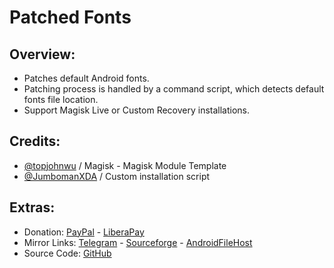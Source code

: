 # Patched Fonts

## Overview:
- Patches default Android fonts.
- Patching process is handled by a command script, which detects default fonts file location.
- Support Magisk Live or Custom Recovery installations.

## Credits:
- [@topjohnwu](https://github.com/topjohnwu) / Magisk - Magisk Module Template
- [@JumbomanXDA](https://github.com/JumbomanXDA) / Custom installation script

## Extras:
- Donation: [PayPal](https://paypal.me/gloeyisk) - [LiberaPay](https://liberapay.com/gloeyisk)
- Mirror Links: [Telegram](https://t.me/gldppc) - [Sourceforge](http://bit.ly/2Z4Kmby) - [AndroidFileHost](https://bit.ly/3vZRxR1)
- Source Code: [GitHub](https://github.com/gloeyisk/PatchedFonts)   
